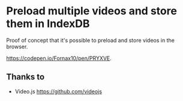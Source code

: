 # Preload multiple videos and store them in IndexDB
Proof of concept that it's possible to preload and store videos in the browser.

https://codepen.io/Fornax10/pen/PRYXVE.

## Thanks to 

* Video.js https://github.com/videojs
